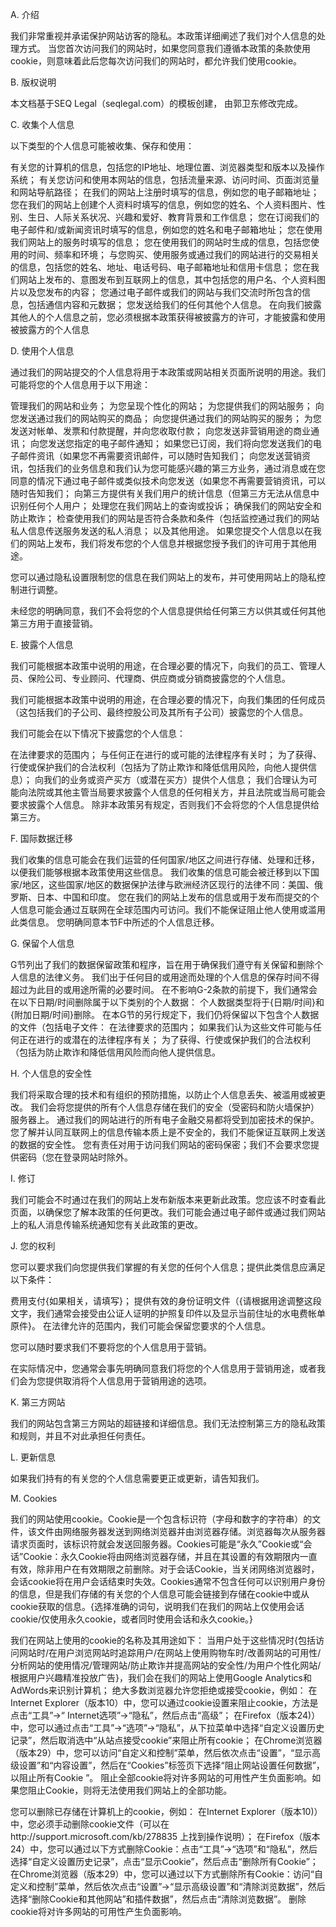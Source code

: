 A. 介绍

我们非常重视并承诺保护网站访客的隐私。本政策详细阐述了我们对个人信息的处理方式。
当您首次访问我们的网站时，如果您同意我们遵循本政策的条款使用cookie，则意味着此后您每次访问我们的网站时，都允许我们使用cookie。

B. 版权说明

本文档基于SEQ Legal（seqlegal.com）的模板创建，
由郭卫东修改完成。

C. 收集个人信息

以下类型的个人信息可能被收集、保存和使用：

有关您的计算机的信息，包括您的IP地址、地理位置、浏览器类型和版本以及操作系统；
有关您访问和使用本网站的信息，包括流量来源、访问时间、页面浏览量和网站导航路径；
在我们的网站上注册时填写的信息，例如您的电子邮箱地址；
您在我们的网站上创建个人资料时填写的信息，例如您的姓名、个人资料图片、性别、生日、人际关系状况、兴趣和爱好、教育背景和工作信息；
您在订阅我们的电子邮件和/或新闻资讯时填写的信息，例如您的姓名和电子邮箱地址；
您在使用我们网站上的服务时填写的信息；
您在使用我们的网站时生成的信息，包括您使用的时间、频率和环境；
与您购买、使用服务或通过我们的网站进行的交易相关的信息，包括您的姓名、地址、电话号码、电子邮箱地址和信用卡信息；
您在我们网站上发布的、意图发布到互联网上的信息，其中包括您的用户名、个人资料图片以及您发布的内容；
您通过电子邮件或我们的网站与我们交流时所包含的信息，包括通信内容和元数据；
您发送给我们的任何其他个人信息。
在向我们披露其他人的个人信息之前，您必须根据本政策获得被披露方的许可，才能披露和使用被披露方的个人信息

D. 使用个人信息

通过我们的网站提交的个人信息将用于本政策或网站相关页面所说明的用途。我们可能将您的个人信息用于以下用途：

管理我们的网站和业务；
为您呈现个性化的网站；
为您提供我们的网站服务；
向您发送通过我们的网站购买的商品；
向您提供通过我们的网站购买的服务；
为您发送对帐单、发票和付款提醒，并向您收取付款；
向您发送非营销用途的商业通讯；
向您发送您指定的电子邮件通知；
如果您已订阅，我们将向您发送我们的电子邮件资讯（如果您不再需要资讯邮件，可以随时告知我们；
向您发送营销资讯，包括我们的业务信息和我们认为您可能感兴趣的第三方业务，通过消息或在您同意的情况下通过电子邮件或类似技术向您发送（如果您不再需要营销资讯，可以随时告知我们；
向第三方提供有关我们用户的统计信息（但第三方无法从信息中识别任何个人用户；
处理您在我们网站上的查询或投诉；
确保我们的网站安全和防止欺诈；
检查使用我们的网站是否符合条款和条件（包括监控通过我们的网站私人信息传送服务发送的私人消息；
以及其他用途。
如果您提交个人信息以在我们的网站上发布，我们将发布您的个人信息并根据您授予我们的许可用于其他用途。

您可以通过隐私设置限制您的信息在我们网站上的发布，并可使用网站上的隐私控制进行调整。

未经您的明确同意，我们不会将您的个人信息提供给任何第三方以供其或任何其他第三方用于直接营销。

E. 披露个人信息

我们可能根据本政策中说明的用途，在合理必要的情况下，向我们的员工、管理人员、保险公司、专业顾问、代理商、供应商或分销商披露您的个人信息。

我们可能根据本政策中说明的用途，在合理必要的情况下，向我们集团的任何成员（这包括我们的子公司、最终控股公司及其所有子公司）披露您的个人信息。

我们可能会在以下情况下披露您的个人信息：

在法律要求的范围内；
与任何正在进行的或可能的法律程序有关时；
为了获得、行使或保护我们的合法权利（包括为了防止欺诈和降低信用风险，向他人提供信息）；
向我们的业务或资产买方（或潜在买方）提供个人信息；
我们合理认为可能向法院或其他主管当局要求披露个人信息的任何相关方，并且法院或当局可能会要求披露个人信息。
除非本政策另有规定，否则我们不会将您的个人信息提供给第三方。

F. 国际数据迁移

我们收集的信息可能会在我们运营的任何国家/地区之间进行存储、处理和迁移，以便我们能够根据本政策使用这些信息。
我们收集的信息可能会被迁移到以下国家/地区，这些国家/地区的数据保护法律与欧洲经济区现行的法律不同：美国、俄罗斯、日本、中国和印度。
您在我们的网站上发布的信息或用于发布而提交的个人信息可能会通过互联网在全球范围内可访问。我们不能保证阻止他人使用或滥用此类信息。
您明确同意本节F中所述的个人信息迁移。

G. 保留个人信息

G节列出了我们的数据保留政策和程序，旨在用于确保我们遵守有关保留和删除个人信息的法律义务。
我们出于任何目的或用途而处理的个人信息的保存时间不得超过为此目的或用途所需的必要时间。
在不影响G-2条款的前提下，我们通常会在以下日期/时间删除属于以下类别的个人数据：
个人数据类型将于{日期/时间}和
{附加日期/时间}删除。
在本G节的另行规定下，我们仍将保留以下包含个人数据的文件（包括电子文件：
在法律要求的范围内；
如果我们认为这些文件可能与任何正在进行的或潜在的法律程序有关；
为了获得、行使或保护我们的合法权利（包括为防止欺诈和降低信用风险而向他人提供信息。

H. 个人信息的安全性

我们将采取合理的技术和有组织的预防措施，以防止个人信息丢失、被滥用或被更改。
我们会将您提供的所有个人信息存储在我们的安全（受密码和防火墙保护）服务器上。
通过我们的网站进行的所有电子金融交易都将受到加密技术的保护。
您了解并认同互联网上的信息传输本质上是不安全的，我们不能保证互联网上发送的数据的安全性。
您有责任对用于访问我们网站的密码保密；我们不会要求您提供密码（您在登录网站时除外。

I. 修订

我们可能会不时通过在我们的网站上发布新版本来更新此政策。您应该不时查看此页面，以确保您了解本政策的任何更改。我们可能会通过电子邮件或通过我们网站上的私人消息传输系统通知您有关此政策的更改。

J. 您的权利

您可以要求我们向您提供我们掌握的有关您的任何个人信息；提供此类信息应满足以下条件：

费用支付{如果相关，请填写}；
提供有效的身份证明文件（{请根据用途调整这段文字，我们通常会接受由公证人证明的护照复印件以及显示当前住址的水电费帐单原件}。
在法律允许的范围内，我们可能会保留您要求的个人信息。

您可以随时要求我们不要将您的个人信息用于营销。

在实际情况中，您通常会事先明确同意我们将您的个人信息用于营销用途，或者我们会为您提供取消将个人信息用于营销用途的选项。

K. 第三方网站

我们的网站包含第三方网站的超链接和详细信息。我们无法控制第三方的隐私政策和规则，并且不对此承担任何责任。

L. 更新信息

如果我们持有的有关您的个人信息需要更正或更新，请告知我们。

M. Cookies

我们的网站使用cookie。Cookie是一个包含标识符（字母和数字的字符串）的文件，该文件由网络服务器发送到网络浏览器并由浏览器存储。浏览器每次从服务器请求页面时，该标识符就会发送回服务器。Cookies可能是“永久”Cookie或“会话”Cookie：永久Cookie将由网络浏览器存储，并且在其设置的有效期限内一直有效，除非用户在有效期限之前删除。对于会话Cookie，当关闭网络浏览器时，会话cookie将在用户会话结束时失效。Cookies通常不包含任何可以识别用户身份的信息，但是我们存储的有关您的个人信息可能会链接到存储在cookie中或从cookie获取的信息。{选择准确的词句，说明我们在我们的网站上仅使用会话cookie/仅使用永久cookie，或者同时使用会话和永久cookie。}

我们在网站上使用的cookie的名称及其用途如下：
当用户处于这些情况时{包括访问网站时/在用户浏览网站时追踪用户/在网站上使用购物车时/改善网站的可用性/分析网站的使用情况/管理网站/防止欺诈并提高网站的安全性/为用户个性化网站/根据用户兴趣精准投放广告}，我们会在我们的网站上使用Google Analytics和AdWords来识别计算机；
绝大多数浏览器允许您拒绝或接受cookie，例如：
在Internet Explorer（版本10）中，您可以通过cookie设置来阻止cookie，方法是点击“工具”->“ Internet选项”->“隐私”，然后点击“高级”；
在Firefox（版本24)）中，您可以通过点击“工具”->“选项”->“隐私”，从下拉菜单中选择“自定义设置历史记录”，然后取消选中“从站点接受cookie”来阻止所有cookie；
在Chrome浏览器（版本29）中，您可以访问“自定义和控制”菜单，然后依次点击“设置”，“显示高级设置”和“内容设置”，然后在“Cookies”标签页下选择“阻止网站设置任何数据”，以阻止所有Cookie ”。
阻止全部cookie将对许多网站的可用性产生负面影响。如果您阻止Cookie，则将无法使用我们网站上的全部功能。

您可以删除已存储在计算机上的cookie，例如：
在Internet Explorer（版本10)）中，您必须手动删除cookie文件（可以在http://support.microsoft.com/kb/278835 上找到操作说明）；
在Firefox（版本24）中，您可以通过以下方式删除Cookie：点击“工具”->“选项”和“隐私”，然后选择“自定义设置历史记录”，点击“显示Cookie”，然后点击“删除所有Cookie”；
在Chrome浏览器（版本29）中，您可以通过以下方式删除所有Cookie：访问“自定义和控制”菜单，然后依次点击“设置”->“显示高级设置”和“清除浏览数据”，然后选择“删除Cookie和其他网站”和插件数据”，然后点击“清除浏览数据”。
删除cookie将对许多网站的可用性产生负面影响。